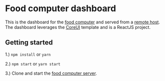 # Food computer dashboard

This is the dashboard for the [food computer](https://github.com/venepe/foodcomputer) and served from a [remote host](https://github.com/venepe/foodcomputer-server).  The dashboard leverages the [CoreUI](https://coreui.io/react/) template and is a ReactJS project.

## Getting started
1.) ```npm install``` or ```yarn```

2.) ```npm start``` or ```yarn start```

3.) Clone and start the [food computer server](https://github.com/venepe/foodcomputer-server).
